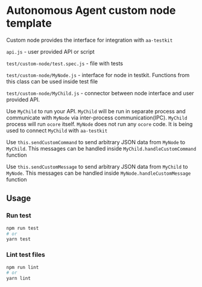 # Autonomous Agent custom node template

Custom node provides the interface for integration with `aa-testkit`

`api.js` - user provided API or script

`test/custom-node/test.spec.js` - file with tests

`test/custom-node/MyNode.js` - interface for node in testkit. Functions from this class can be used inside test file

`test/custom-node/MyChild.js` - connector between node interface and user provided API.

Use `MyChild` to run your API. `MyChild` will be run in separate process and communicate with `MyNode` via inter-process communication(IPC). `MyChild` process will run `ocore` itself. `MyNode` does not run  any `ocore` code. It is being used to connect `MyChild` with `aa-testkit`

Use `this.sendCustomCommand` to send arbitrary JSON data from `MyNode` to `MyChild`. This messages can be handled inside `MyChild.handleCustomCommand` function

Use `this.sendCustomMessage` to send arbitrary JSON data from `MyChild` to `MyNode`. This messages can be handled inside `MyNode.handleCustomMessage` function

## Usage

### Run test

```bash
npm run test
# or
yarn test
```

### Lint test files

```bash
npm run lint
# or
yarn lint
```
